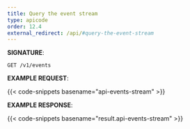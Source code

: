 ```yaml
---
title: Query the event stream
type: apicode
order: 12.4
external_redirect: /api/#query-the-event-stream
---
```


**SIGNATURE**:

`GET /v1/events`

**EXAMPLE REQUEST**:

{{< code-snippets basename="api-events-stream" >}}

**EXAMPLE RESPONSE**:

{{< code-snippets basename="result.api-events-stream" >}}
